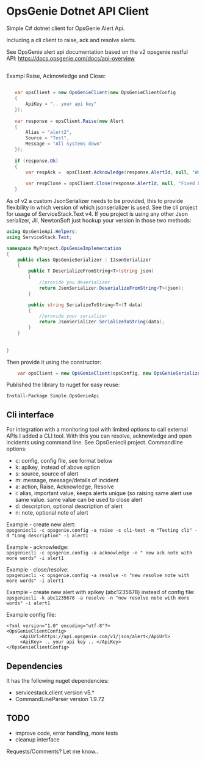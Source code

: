 # OpsGenie Dotnet API Client
  
Simple C# dotnet client for OpsGenie Alert Api.
  
Including a cli client to raise, ack and resolve alerts. 
  
See OpsGenie alert api documentation based on the v2 opsgenie restful API:
https://docs.opsgenie.com/docs/api-overview
  
 
## 
  
 Exampl Raise, Acknowledge and Close:
 ```csharp
 
    var opsClient = new OpsGenieClient(new OpsGenieClientConfig
	{
	    ApiKey = ".. your api key"
	});
	
	var response = opsClient.Raise(new Alert 
	{
	    Alias = "alert2", 
	    Source = "Test", 
	    Message = "All systems down"
	});
	
	if (response.Ok)
	{
	    var respAck =  opsClient.Acknowledge(response.AlertId, null, "Working on it!");
	
	    var respClose = opsClient.Close(response.AlertId, null, "Fixed by ..");
	}
 
 ```
 
As of v2 a custom JsonSerializer needs to be provided, this to provide flexibility in which version of which jsonserializer is used. See the cli project for usage of ServiceStack.Text v4. If you project is using any other Json serializer, Jil, NewtonSoft just hookup your version in those two methods:  
```csharp
using OpsGenieApi.Helpers;
using ServiceStack.Text;

namespace MyProject.OpsGenieImplementation
{
    public class OpsGenieSerializer : IJsonSerializer
    {
        public T DeserializeFromString<T>(string json)
        {
            //provide you deserializer
            return JsonSerializer.DeserializeFromString<T>(json);
        }

        public string SerializeToString<T>(T data)
        {
            //provide your serializer
            return JsonSerializer.SerializeToString(data);
        }
    }
    
    
}
```
Then provide it using the constructor:
```csharp
	var opsClient = new OpsGenieClient(opsConfig, new OpsGenieSerializer());
```


 
 Published the library to nuget for easy reuse:
```
Install-Package Simple.OpsGenieApi
``` 
  
## Cli interface

For integration with a monitoring tool with limited options to call external APIs I added a CLI tool. 
With this you can resolve, acknowledge and open incidents using command line. 
See OpsGeniecli project. Commandline options:  
 - c: config, config file, see format below
 - k: apikey, instead of above option
 - s: source, source of alert
 - m: message, message/details of incident
 - a: action, Raise, Acknowledge, Resolve
 - i: alias, important value, keeps alerts unique (so raising same alert use same value. same value can be used to close alert
 - d: description, optional description of alert
 - n: note, optional note of alert
  
Example - create new alert:  
`opsgeniecli -c opsgenie.config -a raise -s cli-test -m "Testing cli" -d "Long description" -i alert1 `
  
Example - acknowledge:  
`opsgeniecli -c opsgenie.config -a acknowledge -n " new ack note with more words" -i alert1 `
  
Example - close/resolve:  
`opsgeniecli -c opsgenie.config -a resolve -n "new resolve note with more words" -i alert1`
  
Example -  create new alert with apikey (abc1235678) instead of config file:  
`opsgeniecli -k abc1235678 -a resolve -n "new resolve note with more words" -i alert1`
  

Example config file:
```
<?xml version="1.0" encoding="utf-8"?>
<OpsGenieClientConfig>
	 <ApiUrl>https://api.opsgenie.com/v1/json/alert</ApiUrl>
	 <ApiKey> .. your api key .. </ApiKey>	
</OpsGenieClientConfig>

```


## Dependencies

It has the following nuget dependencies:

- servicestack.client version v5.*
- CommandLineParser  version 1.9.72 
  

## TODO

- improve code, error handling, more tests
- cleanup interface 

Requests/Comments? Let me know..
